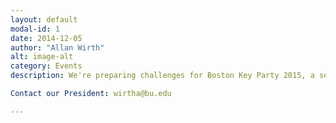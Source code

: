 ```yaml
---
layout: default
modal-id: 1
date: 2014-12-05
author: "Allan Wirth"
alt: image-alt
category: Events
description: We're preparing challenges for Boston Key Party 2015, a security jeopardy-style CTF that BUILDS helps organize. Boston Key Party will take place on February 27 to March 1, 2015. We need some help, organizing questions, and we need people to test the problems. 

Contact our President: wirtha@bu.edu

---
```

